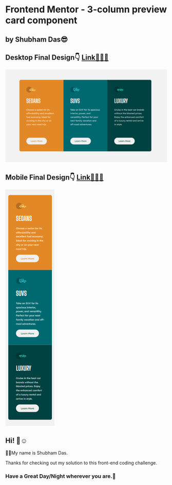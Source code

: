 # Frontend Mentor - 3-column preview card component

## by Shubham Das😎

## Desktop Final Design👇 [Link👨‍💻🔗](https://shubham-3-column-card-component.netlify.app/)
![Desktop Final Design](./design/desktop-final.png)
## Mobile Final Design👇 [Link👨‍💻🔗](https://shubham-3-column-card-component.netlify.app/)
![Desktop Final Design](./design/mobile-final.png)

## Hi! 👋☺️

🧑‍💻My name is Shubham Das.

Thanks for checking out my solution to this front-end coding challenge.

### Have a Great Day/Night wherever you are.🤗